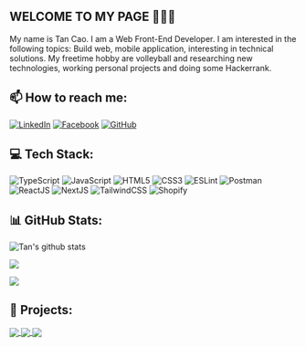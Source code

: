 ## WELCOME TO MY PAGE 👋👋👋

My name is Tan Cao. I am a Web Front-End Developer. I am interested in the following topics: Build web, mobile application, interesting in technical solutions. My freetime hobby are volleyball and researching new technologies, working personal projects and doing some Hackerrank.<br>

## 📫 How to reach me:

[![LinkedIn](https://custom-icon-badges.demolab.com/badge/LinkedIn-0A66C2?logo=linkedin-white&logoColor=fff)](https://www.linkedin.com/in/caotan1803/)
[![Facebook](https://img.shields.io/badge/Facebook-%231877F2.svg?logo=Facebook&logoColor=white)](https://www.facebook.com/tan.cao.52056/)
[![GitHub](https://img.shields.io/badge/GitHub-%23121011.svg?logo=github&logoColor=white)](https://github.com/tancaodev)

## 💻 Tech Stack:

![TypeScript](https://img.shields.io/badge/typescript-%23007ACC.svg?style=for-the-badge&logo=typescript&logoColor=white) ![JavaScript](https://img.shields.io/badge/javascript-%23323330.svg?style=for-the-badge&logo=javascript&logoColor=%23F7DF1E) ![HTML5](https://img.shields.io/badge/html5-%23E34F26.svg?style=for-the-badge&logo=html5&logoColor=white) ![CSS3](https://img.shields.io/badge/css3-%231572B6.svg?style=for-the-badge&logo=css3&logoColor=white) ![ESLint](https://img.shields.io/badge/ESLint-4B3263?style=for-the-badge&logo=eslint&logoColor=white) ![Postman](https://img.shields.io/badge/Postman-FF6C37?style=for-the-badge&logo=postman&logoColor=white) ![ReactJS](https://img.shields.io/badge/-ReactJs-61DAFB?logo=react&logoColor=black&style=for-the-badge) ![NextJS](https://img.shields.io/badge/next.js-000000?style=for-the-badge&logo=nextdotjs&logoColor=white) ![TailwindCSS](https://img.shields.io/badge/Tailwind_CSS-grey?style=for-the-badge&logo=tailwind-css&logoColor=38B2AC) ![Shopify](https://img.shields.io/badge/Shopify-7AB55C?style=for-the-badge&logo=shopify&logoColor=white) 

## 📊 GitHub Stats:

![Tan's github stats](https://github-readme-stats-git-masterrstaa-rickstaa.vercel.app/api?username=tancaodev&show_icons=true&theme=tokyonight&count_private=true)

![](https://github-readme-streak-stats.herokuapp.com/?user=tancaodev&theme=tokyonight&hide_border=false)
<br/>

![](https://github-readme-stats.vercel.app/api/top-langs/?username=tancaodev&theme=tokyonight&hide_border=false&include_all_commits=true&count_private=true&layout=compact)

## 📓 Projects:

<a href="https://github.com/tancaodev/React-Dot-Net-Final-Project">
  <!-- Change the `github-readme-stats.anuraghazra1.vercel.app` to `github-readme-stats.vercel.app`  -->
  <img align="center" src="https://github-readme-stats.anuraghazra1.vercel.app/api/pin/?username=tancaodev&repo=React-Dot-Net-Final-Project&theme=radical" />
</a>    
<a href="https://github.com/tancaodev/ASCII-generator/">
  <!-- Change the `github-readme-stats.anuraghazra1.vercel.app` to `github-readme-stats.vercel.app`  -->
  <img align="center" src="https://github-readme-stats.anuraghazra1.vercel.app/api/pin/?username=tancaodev&repo=Ecommerce-Store&theme=merko" />
</a>

<a href="https://github.com/tancaodev/Super-mario-bros-A3C-pytorch/">
  <!-- Change the `github-readme-stats.anuraghazra1.vercel.app` to `github-readme-stats.vercel.app`  -->
  <img align="center" src="https://github-readme-stats.anuraghazra1.vercel.app/api/pin/?username=tancaodev&repo=E-Commerce-Admin
&theme=gruvbox" />
</a>
